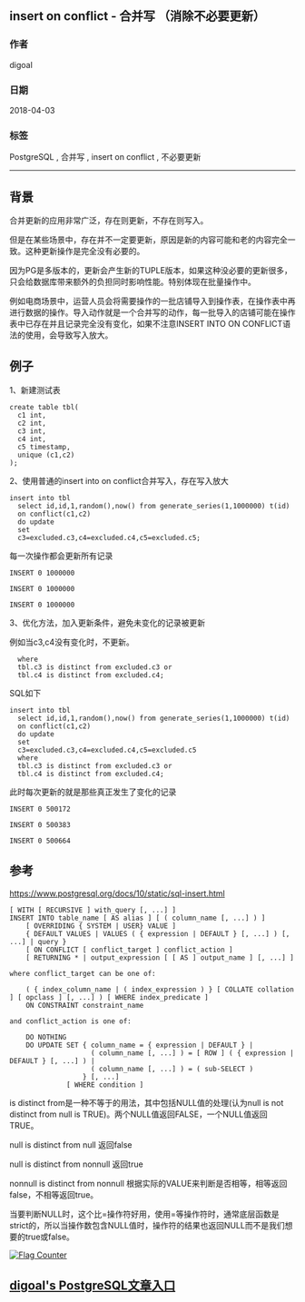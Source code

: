 ## insert on conflict - 合并写 （消除不必要更新）  
                                                                 
### 作者                                                                 
digoal                                                                 
                                                                 
### 日期                                                                 
2018-04-03                                                                 
                                                                 
### 标签                                                                 
PostgreSQL , 合并写 , insert on conflict , 不必要更新     
                                                                 
----                                                                 
                                                                 
## 背景         
合并更新的应用非常广泛，存在则更新，不存在则写入。  
  
但是在某些场景中，存在并不一定要更新，原因是新的内容可能和老的内容完全一致。这种更新操作是完全没有必要的。  
  
因为PG是多版本的，更新会产生新的TUPLE版本，如果这种没必要的更新很多，只会给数据库带来额外的负担同时影响性能。特别体现在批量操作中。  
  
例如电商场景中，运营人员会将需要操作的一批店铺导入到操作表，在操作表中再进行数据的操作。导入动作就是一个合并写的动作，每一批导入的店铺可能在操作表中已存在并且记录完全没有变化，如果不注意INSERT INTO ON CONFLICT语法的使用，会导致写入放大。  
  
## 例子  
1、新建测试表  
  
```  
create table tbl(  
  c1 int,   
  c2 int,   
  c3 int,   
  c4 int,   
  c5 timestamp,   
  unique (c1,c2)  
);  
```  
  
2、使用普通的insert into on conflict合并写入，存在写入放大  
  
```  
insert into tbl   
  select id,id,1,random(),now() from generate_series(1,1000000) t(id)   
  on conflict(c1,c2)   
  do update   
  set   
  c3=excluded.c3,c4=excluded.c4,c5=excluded.c5;  
```  
  
每一次操作都会更新所有记录  
  
```  
INSERT 0 1000000  
  
INSERT 0 1000000  
  
INSERT 0 1000000  
```  
  
3、优化方法，加入更新条件，避免未变化的记录被更新  
  
例如当c3,c4没有变化时，不更新。  
  
```  
  where  
  tbl.c3 is distinct from excluded.c3 or  
  tbl.c4 is distinct from excluded.c4;  
```  
  
SQL如下  
  
```  
insert into tbl   
  select id,id,1,random(),now() from generate_series(1,1000000) t(id)   
  on conflict(c1,c2)   
  do update   
  set   
  c3=excluded.c3,c4=excluded.c4,c5=excluded.c5  
  where  
  tbl.c3 is distinct from excluded.c3 or  
  tbl.c4 is distinct from excluded.c4;  
```  
  
此时每次更新的就是那些真正发生了变化的记录  
  
```  
INSERT 0 500172  
  
INSERT 0 500383  
  
INSERT 0 500664  
```  
  
## 参考  
https://www.postgresql.org/docs/10/static/sql-insert.html  
  
```  
[ WITH [ RECURSIVE ] with_query [, ...] ]  
INSERT INTO table_name [ AS alias ] [ ( column_name [, ...] ) ]  
    [ OVERRIDING { SYSTEM | USER} VALUE ]  
    { DEFAULT VALUES | VALUES ( { expression | DEFAULT } [, ...] ) [, ...] | query }  
    [ ON CONFLICT [ conflict_target ] conflict_action ]  
    [ RETURNING * | output_expression [ [ AS ] output_name ] [, ...] ]  
  
where conflict_target can be one of:  
  
    ( { index_column_name | ( index_expression ) } [ COLLATE collation ] [ opclass ] [, ...] ) [ WHERE index_predicate ]  
    ON CONSTRAINT constraint_name  
  
and conflict_action is one of:  
  
    DO NOTHING  
    DO UPDATE SET { column_name = { expression | DEFAULT } |  
                    ( column_name [, ...] ) = [ ROW ] ( { expression | DEFAULT } [, ...] ) |  
                    ( column_name [, ...] ) = ( sub-SELECT )  
                  } [, ...]  
              [ WHERE condition ]  
```  
  
is distinct from是一种不等于的用法，其中包括NULL值的处理(认为null is not distinct from null is TRUE)。两个NULL值返回FALSE，一个NULL值返回TRUE。  
  
null is distinct from null 返回false   
  
null is distinct from nonnull 返回true  
  
nonnull is distinct from nonnull 根据实际的VALUE来判断是否相等，相等返回false，不相等返回true。  
  
当要判断NULL时，这个比=操作符好用，使用=等操作符时，通常底层函数是strict的，所以当操作数包含NULL值时，操作符的结果也返回NULL而不是我们想要的true或false。  
    
  
<a rel="nofollow" href="http://info.flagcounter.com/h9V1"  ><img src="http://s03.flagcounter.com/count/h9V1/bg_FFFFFF/txt_000000/border_CCCCCC/columns_2/maxflags_12/viewers_0/labels_0/pageviews_0/flags_0/"  alt="Flag Counter"  border="0"  ></a>  
  
  
  
  
## [digoal's PostgreSQL文章入口](https://github.com/digoal/blog/blob/master/README.md "22709685feb7cab07d30f30387f0a9ae")
  
